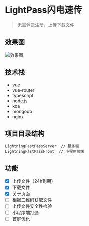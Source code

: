 # LightPass闪电速传

> 无需登录注册，上传下载文件
>

## 效果图

![效果图](https://cdn.jsdelivr.net/gh/shenxiang216/blog-imgs/wuhanxicheng/202203291037505.png)

## 技术栈

* vue
* vue-router
* typescript
* node.js
* koa
* mongodb
* nginx

## 项目目录结构

```
LightningFastPassServer  // 服务端
LightningFastPassFront  // 小程序前端
```

## 功能

- [x] 上传文件（24h到期）
- [x] 下载文件
- [x] 关于页面
- [ ] 根据二维码获取文件
- [ ] 上传文件安全性检验
- [ ] 小程序端打通
- [ ] 首屏优化
